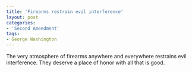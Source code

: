 ```yaml
---
title: 'Firearms restrain evil interference'
layout: post
categories:
- 'Second Amendment'
tags:
- George Washington
---
```


The very atmosphere of firearms anywhere and everywhere restrains evil interference. They deserve a place of honor with all that is good.